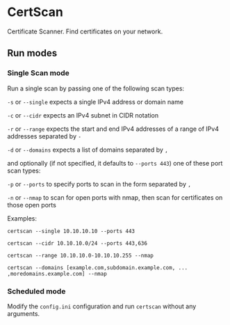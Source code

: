 # CertScan

Certificate Scanner. Find certificates on your network.

## Run modes

### Single Scan mode

Run a single scan by passing one of the following scan types:

`-s` or `--single` expects a single IPv4 address or domain name

`-c` or `--cidr` expects an IPv4 subnet in CIDR notation

`-r` or `--range` expects the start and end IPv4 addresses of a range of IPv4 addresses separated by `-`

`-d` or `--domains` expects a list of domains separated by `,`

and optionally (if not specified, it defaults to `--ports 443`) one of these port scan types:

`-p` or `--ports` to specify ports to scan in the form separated by `,`

`-n` or `--nmap` to scan for open ports with nmap, then scan for certificates on those open ports

Examples:

`certscan --single 10.10.10.10 --ports 443`

`certscan --cidr 10.10.10.0/24 --ports 443,636`

`certscan --range 10.10.10.0-10.10.10.255 --nmap`

`certscan --domains [example.com,subdomain.example.com, ... ,moredomains.example.com] --nmap`

### Scheduled mode

Modify the `config.ini` configuration and run `certscan` without any arguments.